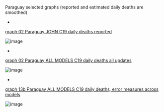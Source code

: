 Paraguay selected graphs (reported and estimated daily deaths are smoothed) 

*

[graph 02 Paraguay JOHN C19 daily deaths reported](https://github.com/pourmalek/CovidLongitudinal/blob/main/output/countries/Paraguay/graph%2002%20Paraguay%20JOHN%20C19%20daily%20deaths%20reported.pdf)

![image](https://github.com/pourmalek/CovidLongitudinal/assets/30849720/3324c214-09a2-4f9d-8e87-f39d7cd9c099)

*

[graph 02 Paraguay ALL MODELS C19 daily deaths all updates](https://github.com/pourmalek/CovidLongitudinal/blob/main/output/countries/Paraguay/graph%2002%20Paraguay%20ALL%20MODELS%20C19%20daily%20deaths%20all%20updates.pdf)

![image](https://github.com/pourmalek/CovidLongitudinal/assets/30849720/953f712c-e435-4a5d-a97e-1a1801a01431)

*

[graph 13b Paraguay ALL MODELS C19 daily deaths, error measures across models](https://github.com/pourmalek/CovidLongitudinal/blob/main/output/countries/Paraguay/graph%2013b%20Paraguay%20ALL%20MODELS%20C19%20daily%20deaths%2C%20error%20measures%20across%20models.pdf)

![image](https://github.com/pourmalek/CovidLongitudinal/assets/30849720/c0345515-079d-4310-a8fb-65bb101dafbe)
